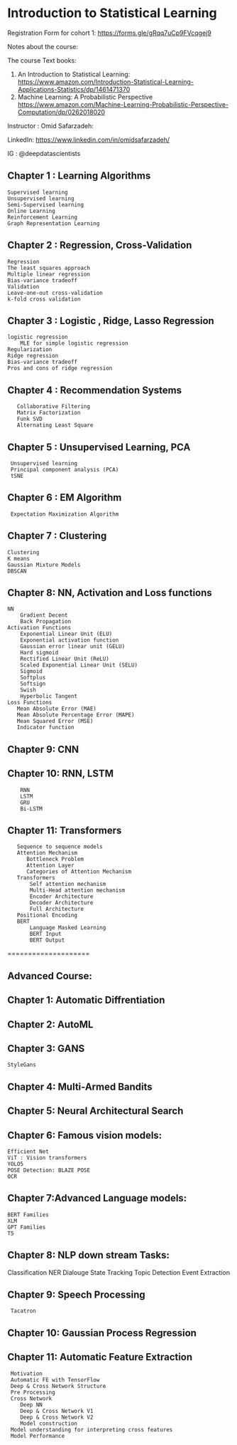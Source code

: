 # Introduction to Statistical Learning 

Registration Form for cohort 1: https://forms.gle/gRqq7uCp9FVcqgej9

Notes about the course:

The course Text books:
1. An Introduction to Statistical Learning:
https://www.amazon.com/Introduction-Statistical-Learning-Applications-Statistics/dp/1461471370
2. Machine Learning: A Probabilistic Perspective
 https://www.amazon.com/Machine-Learning-Probabilistic-Perspective-Computation/dp/0262018020


Instructor : Omid Safarzadeh:

LinkedIn: https://www.linkedin.com/in/omidsafarzadeh/

IG : @deepdatascientists

## Chapter 1 : Learning Algorithms
    Supervised learning
    Unsupervised learning
    Semi-Supervised learning
    Online Learning
    Reinforcement Learning
    Graph Representation Learning
    
    
## Chapter 2 : Regression, Cross-Validation
    Regression
    The least squares approach
    Multiple linear regression
    Bias-variance tradeoff
    Validation
    Leave-one-out cross-validation
    k-fold cross validation

## Chapter 3 : Logistic , Ridge, Lasso Regression
    logistic regression
        MLE for simple logistic regression 
    Regularization
    Ridge regression
    Bias-variance tradeoff
    Pros and cons of ridge regression
 
## Chapter 4 :  Recommendation Systems
       Collaborative Filtering
       Matrix Factorization
       Funk SVD
       Alternating Least Square
       
## Chapter 5 : Unsupervised Learning, PCA
     Unsupervised learning 
     Principal component analysis (PCA)
     tSNE
  
      
## Chapter 6 : EM Algorithm
     Expectation Maximization Algorithm

## Chapter 7 : Clustering
    Clustering
    K means
    Gaussian Mixture Models
    DBSCAN


 ## Chapter 8: NN, Activation and Loss functions 
    NN    
        Gradient Decent
        Back Propagation
    Activation Functions
        Exponential Linear Unit (ELU)
        Exponential activation function
        Gaussian error linear unit (GELU)
        Hard sigmoid
        Rectified Linear Unit (ReLU)
        Scaled Exponential Linear Unit (SELU)
        Sigmoid
        Softplus
        Softsign
        Swish
        Hyperbolic Tangent
    Loss Functions
       Mean Absolute Error (MAE)
       Mean Absolute Percentage Error (MAPE)
       Mean Squared Error (MSE)
       Indicator function
   
  ## Chapter 9: CNN
  
  ## Chapter 10: RNN, LSTM
        RNN
        LSTM
        GRU
        Bi-LSTM
   
## Chapter 11: Transformers        
       Sequence to sequence models
       Attention Mechanism
          Bottleneck Problem
          Attention Layer
          Categories of Attention Mechanism
       Transformers
           Self attention mechanism
           Multi-Head attention mechanism
           Encoder Architecture
           Decoder Architecture
           Full Architecture
       Positional Encoding
       BERT
           Language Masked Learning
           BERT Input
           BERT Output
      
     



====================
## Advanced Course:

## Chapter 1: Automatic Diffrentiation

## Chapter 2: AutoML
## Chapter 3: GANS
    StyleGans
## Chapter 4: Multi-Armed Bandits
## Chapter 5: Neural Architectural Search
## Chapter 6: Famous vision models:
    Efficient Net
    ViT : Vision transformers
    YOLO5
    POSE Detection: BLAZE POSE
    OCR
## Chapter 7:Advanced Language models:
    BERT Families
    XLM
    GPT Families
    T5
## Chapter 8: NLP down stream Tasks:
   Classification
   NER
   Dialouge State Tracking
   Topic Detection
   Event Extraction
 ## Chapter 9: Speech Processing
     Tacatron
      
 ## Chapter 10: Gaussian Process Regression

## Chapter 11: Automatic Feature Extraction 
     Motivation
     Automatic FE with TensorFlow
     Deep & Cross Network Structure
     Pre Processing
     Cross Network
        Deep NN
        Deep & Cross Network V1
        Deep & Cross Network V2
        Model construction
     Model understanding for interpreting cross features
     Model Performance
